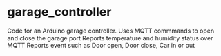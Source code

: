 # garage_controller

Code for an Arduino garage controller. 
Uses MQTT commmands to open and close the garage port
Reports temperature and humidity status over MQTT
Reports event such as Door open, Door close, Car in or out


